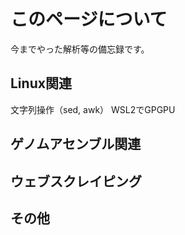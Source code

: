 # このページについて
今までやった解析等の備忘録です。

## Linux関連
文字列操作（sed, awk）
WSL2でGPGPU
## ゲノムアセンブル関連
## ウェブスクレイピング
## その他
